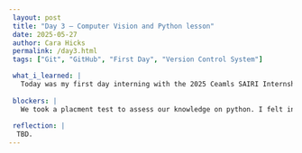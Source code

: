 ```yaml
---
 layout: post
 title: "Day 3 – Computer Vision and Python lesson"
 date: 2025-05-27
 author: Cara Hicks
 permalink: /day3.html
 tags: ["Git", "GitHub", "First Day", "Version Control System"]

 what_i_learned: |
   Today was my first day interning with the 2025 Ceamls SAIRI Internship program. We started by introducing ourselves through a short questionnaire on Zoom. To help us get to know each other better, we played a networking bingo game. Later we were introduced to Git, a version control system, and GitHub, a platform for hosting and collaborating on code.
  
 blockers: | 
   We took a placment test to assess our knowledge on python. I felt intimaidated at first, But i realized the test is for our benifit.
  
 reflection: |
  TBD.
---
```

